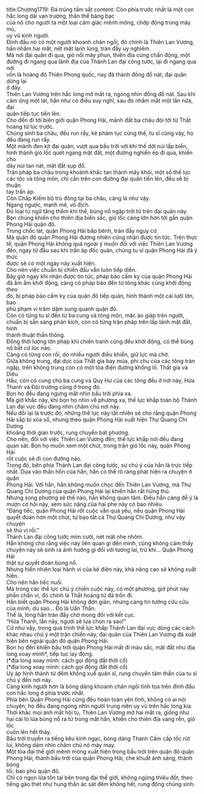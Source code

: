 title:Chương1719: Đá trúng tấm sắt
content:
Còn phía trước nhất là một con hắc long dài vạn trượng, thân thể bàng bạc<br>của nó cho người ta một loại cảm giác mênh mông, chớp động trong mây mù,<br>uy vũ kinh người.<br>Đỉnh đầu nó có một người khoanh chân ngồi, đó chính là Thiên Lan Vương,<br>hắn nhắm hai mắt, nét mặt lạnh lùng, tràn đầy uy nghiêm.<br>Mà nơi đại quân đi qua, gió nổi mây phun, thiên địa cùng chấn động, một<br>đường đi ngang qua lãnh địa của Thánh Lan đại công tước, lại đi ngang qua nơi<br>vốn là hoàng đô Thiên Phong quốc, nay đã thành đống đổ nát, đại quân dừng lại<br>ở đây.<br>Thiên Lan Vương trên hắc long mở mắt ra, ngóng nhìn đống đổ nát. Sau khi<br>cảm ứng một lát, hắn như có điều suy nghĩ, sau đó nhắm mắt một lần nữa, đại<br>quân tiếp tục tiến lên.<br>Cho đến đi tới biên giới quận Phong Hải, mảnh đất ba châu đòi tới từ Thất<br>hoàng tử lúc trước.<br>Chúng sinh ba châu, đều run rẩy, kẻ phàm tục cũng thế, tu sĩ cũng vậy, họ<br>đều đang run rẩy.<br>Một mảnh đen kịt đại quân, vượt qua bầu trời với khí thế dời núi lấp biển,<br>hình thành gió lốc quét ngang mặt đất, một đường nghiền ép đi qua, khiến cho<br>dãy núi tan nát, mặt đất sụp đổ.<br>Trận pháp ba châu trong khoảnh khắc tan thành mây khói, một số thế lực<br>các tộc và tông môn, chỉ cần trên con đường đại quân tiến lên, đều sẽ bị thuận<br>tay trấn áp.<br>Còn Chấp Kiếm bộ trú đóng tại ba châu, càng là như vậy.<br>Ngang ngược, mạnh mẽ, vô địch.<br>Đủ loại từ ngữ tăng thêm khí thế, bùng nổ ngập trời từ trên đại quân này.<br>Bọn chúng khiến cho thiên địa biến sắc, gió lốc càng lớn hơn tới gần quận<br>Phong Hải quận đô.<br>Trong chốc lát, quận Phong Hải bấp bênh, tràn đầy nguy cơ.<br>Mà quận đô quận Phong Hải đương nhiên cũng nhận được tin tức. Trên thực<br>tế, quận Phong Hải không quá ngoài ý muốn đối với việc Thiên Lan Vương<br>đến, ngay từ đầu sau khi trấn áp đốc quân, chúng tu sĩ quận Phong Hải đã ý thức<br>được sẽ có một ngày này xuất hiện.<br>Cho nên việc chuẩn bị chiến đấu vẫn luôn tiếp diễn.<br>Bây giờ ngay khi nhận được tin tức, pháp bảo cấm kỵ của quận Phong Hải<br>đã ầm ầm khởi động, càng có pháp bảo đến từ tông khác cũng khởi động theo<br>đó, bị pháp bảo cấm kỵ của quận đô tiếp quản, hình thành một cái lưới lớn, bao<br>phủ phạm vi trăm dặm xung quanh quận đô.<br>Còn có từng tu sĩ đến từ ba cung và tông môn, mặc áo giáp trên người,<br>chuẩn bị sẵn sàng phản kích, còn có từng trận pháp trên lấp lánh mặt đất, hình<br>thành thuật thần thông.<br>Đồng thời lượng lớn pháp khí chiến tranh cũng đều khởi động, có thể bùng<br>nổ bất cứ lúc nào.<br>Càng có từng con rối, do nhiều người điều khiển, giữ lực mà chờ.<br>Giữa không trung, đại dực của Thất gia bay múa, phi chu của các tông tràn<br>ngập, trên không trung còn có một tòa điện đường khổng lồ. Thất gia và Diêu<br>Hầu, còn có cung chủ ba cung và Quy Hư của các tông đều ở nơi này, Hứa<br>Thanh và Đội trưởng cũng ở trong đó.<br>Bọn họ đều đang ngưng mắt nhìn bầu trời phía xa.<br>Mà giờ khắc này, khi bọn họ nhìn về phương xa, thế lực khắp toàn bộ Thánh<br>Lan đại vực đều đang nhìn chăm chú nơi này.<br>Nếu đổi lại là trước đó, những thế lực này tất nhiên sẽ cho rằng quận Phong<br>Hải sắp bị xóa sổ, nhưng theo quận Phong Hải xuất hiện Thự Quang Chi Dương<br>khoảng thời gian trước, rung chuyển bát phương.<br>Cho nên, đối với việc Thiên Lan Vương đến, thế lực khắp nơi đều đang<br>quan sát. Bọn họ muốn xem một chút, trong trận gió lốc này, quận Phong Hải<br>rốt cuộc sẽ đi con đường nào.<br>Trong đó, bên phía Thánh Lan đại công tước, sự chú ý của hắn là trực tiếp<br>nhất. Dựa vào thần hồn của hắn, hắn có thể rõ ràng phát hiện ra chuyện ở quận<br>Phong Hải. Với hắn, hắn không muốn chọc đến Thiên Lan Vương, mà Thự<br>Quang Chi Dương của quận Phong Hải lại khiến hắn rất hứng thú.<br>Nhưng song phương sẽ thế nào, hắn không quan tâm. Điều hắn càng để ý là<br>mượn cơ hội này, xem sức nặng của hai phe này có bao nhiêu.<br>“Đáng tiếc, quận Phong Hải rốt cuộc vẫn quá yếu, nếu quận Phong Hải<br>quyết đoán hơn một chút, tự bạo tất cả Thự Quang Chi Dương, như vậy chuyện<br>sẽ thú vị rồi.”<br>Thánh Lan đại công tước mỉm cười, nét mặt nhẹ nhõm.<br>Hắn không cho rằng việc này liên quan gì đến mình, cũng không cảm thấy<br>chuyện này sẽ sinh ra ảnh hưởng gì đối với tương lai, trừ khi… Quận Phong Hải<br>thật sự quyết đoán bùng nổ.<br>Nhưng hiển nhiên loại hành vi của kẻ điên này, khả năng cao sẽ không xuất<br>hiện.<br>Cho nên hắn tiếc nuối.<br>Mà trong các thế lực chú ý chiến cuộc này, có một phương, giờ phút này<br>phấn chấn vì, đó chính là Thất hoàng tử đã trốn đi.<br>Hắn biết quận Phong Hải không đơn giản, nhưng càng tin tưởng cữu cữu<br>của mình, dù sao… Đó là Uẩn Thần.<br>Thế là, lòng hắn tràn đầy chờ mong đối với kết cục.<br>“Hứa Thanh, lần này, ngươi sẽ lựa chọn ra sao!”<br>Cứ như vậy, trong quá trình thế lực khắp Thánh Lan đại vực dùng các cách<br>khác nhau chú ý một trận chiến này, đại quân của Thiên Lan Vương đã xuất<br>hiện bên ngoài quận đô quận Phong Hải.<br>Bọn họ đến khiến bầu trời quận Phong Hải mất đi màu sắc, mặt đất như địa<br>long xoay mình*, tiếp tục lay động.<br>(*địa long xoay mình: cách gọi động đất thời cổ)<br>(*địa long xoay mình: cách gọi động đất thời cổ)<br>Uy áp hình thành từ đếm không xuể quân sĩ, rung chuyển tâm thần của tu sĩ<br>chú ý đến nơi này.<br>Càng kinh người hơn là bóng dáng khoanh chân ngồi tĩnh tọa trên đỉnh đầu<br>con hắc long ở phía trước nhất.<br>Phía bên Quận Phong Hải cũng đều hoàn toàn yên tĩnh, không có ai nói<br>chuyện, họ đều đang ngóng nhìn người trung niên uy vũ trên hắc long kia.<br>Thời khắc mọi ánh mắt hội tụ, Thiên Lan Vương mở hai mắt ra, giống như<br>hai cái lò lửa bùng nổ ra từ trong mắt hắn, khiến cho thiên địa vang rền, gió lốc<br>cuốn lên hết thảy.<br>Bầu trời truyền ra tiếng kêu kinh ngạc, bóng dáng Thanh Cầm cấp tốc rút<br>lui, không dám nhìn chăm chú nó mảy may.<br>Một tòa đại thế giới mênh mông xuất hiện trong bầu trời trên quận đô quận<br>Phong Hải, thành bầu trời của quận Phong Hải, che khuất ánh sáng, thành bóng<br>tối, bao phủ quận đô.<br>Chỉ có ngọn lửa tồn tại bên trong đại thế giới, không ngừng thiêu đốt, theo<br>tiếng gào thét như hung thần ác sát đếm không hết, rung động chúng sinh.